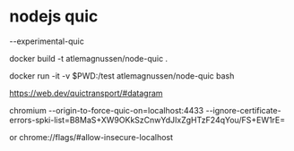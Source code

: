 # nodejs quic

--experimental-quic

docker build -t atlemagnussen/node-quic .

docker run -it -v $PWD:/test atlemagnussen/node-quic bash

https://web.dev/quictransport/#datagram

chromium  --origin-to-force-quic-on=localhost:4433 --ignore-certificate-errors-spki-list=B8MaS+XW9OKkSzCnwYdJIxZgHTzF24qYou/FS+EW1rE=

or chrome://flags/#allow-insecure-localhost
